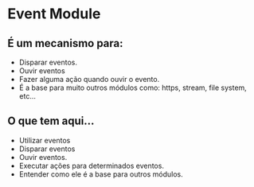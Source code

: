 # Event Module

## É um mecanismo para:
* Disparar eventos.
* Ouvir eventos
* Fazer alguma ação quando ouvir o evento.
* É a base para muito outros módulos como: https, stream, file system, etc...



## O que tem aqui...

* Utilizar eventos
* Disparar eventos
* Ouvir eventos.
* Executar ações para determinados eventos.
* Entender como ele é a base para outros módulos.
